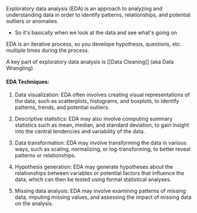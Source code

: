 Exploratory data analysis (EDA) is an approach to analyzing and understanding data in order to identify patterns, relationships, and potential outliers or anomalies.
- So it's basically when we look at the data and see what's going on

EDA is an iterative process, so you develope hypothesis, questions, etc. multiple times during the process.

A key part of exploratory data analysis is [[Data Cleaning]] (aka Data Wrangling)

#### EDA Techniques:
1. Data visualization: EDA often involves creating visual representations of the data, such as scatterplots, histograms, and boxplots, to identify patterns, trends, and potential outliers.
    
2.  Descriptive statistics: EDA may also involve computing summary statistics such as mean, median, and standard deviation, to gain insight into the central tendencies and variability of the data.
    
3.  Data transformation: EDA may involve transforming the data in various ways, such as scaling, normalizing, or log-transforming, to better reveal patterns or relationships.
    
4.  Hypothesis generation: EDA may generate hypotheses about the relationships between variables or potential factors that influence the data, which can then be tested using formal statistical analyses.
    
5.  Missing data analysis: EDA may involve examining patterns of missing data, imputing missing values, and assessing the impact of missing data on the analysis.
